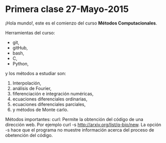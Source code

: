 # Primera clase 27-Mayo-2015
¡Hola mundo!, este es el comienzo del curso **Métodos Computacionales**.

Herramientas del curso:
+ git,
+ gitHub,
+ bash,
+ C,
+ Python,

y los métodos a estudiar son: 
1. Interpolación,
2. análisis de Fourier,
3. fiferenciación e integración numéricas,
4. ecuaciones diferenciales ordinarias,
5. ecuaciones diferenciales parciales,
6. y métodos de Monte carlo.

Métodos importantes:
curl: Permite la obtención del código de una dirección web. Por ejemplo curl -s http://arxiv.org/list/q-bio/new. La opción -s hace que el programa no muestre información acerca del proceso de obetención del código.

